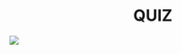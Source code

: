 <h1 align="center"> QUIZ </h1>
 <p align="left">
   <img src="https://img.shields.io/badge/STATUS-TERMINADO-blue">
 </p>
